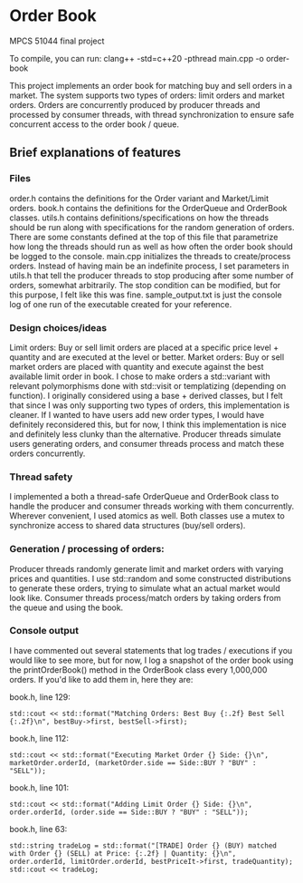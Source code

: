 # Order Book
MPCS 51044 final project

To compile, you can run:
clang++ -std=c++20 -pthread main.cpp -o order-book

This project implements an order book for matching buy and sell orders in a market. The system supports two types of orders: limit orders and market orders. Orders are concurrently produced by producer threads and processed by consumer threads, with thread synchronization to ensure safe concurrent access to the order book / queue.

## Brief explanations of features

### Files
order.h contains the definitions for the Order variant and Market/Limit orders.
book.h contains the definitions for the OrderQueue and OrderBook classes.
utils.h contains definitions/specifications on how the threads should be run along with specifications for the random generation of orders. There are some constants defined at the top of this file that parametrize how long the threads should run as well as how often the order book should be logged to the console.
main.cpp initializes the threads to create/process orders. Instead of having main be an indefinite process, I set parameters in utils.h that tell the producer threads to stop producing after some number of orders, somewhat arbitrarily. The stop condition can be modified, but for this purpose, I felt like this was fine.
sample_output.txt is just the console log of one run of the executable created for your reference.

### Design choices/ideas
Limit orders: Buy or sell limit orders are placed at a specific price level + quantity and are executed at the level or better.
Market orders: Buy or sell market orders are placed with quantity and execute against the best available limit order in book.
I chose to make orders a std::variant with relevant polymorphisms done with std::visit or templatizing (depending on function). I originally considered using a base + derived classes, but I felt that since I was only supporting two types of orders, this implementation is cleaner. If I wanted to have users add new order types, I would have definitely reconsidered this, but for now, I think this implementation is nice and definitely less clunky than the alternative.
Producer threads simulate users generating orders, and consumer threads process and match these orders concurrently.

### Thread safety
I implemented a both a thread-safe OrderQueue and OrderBook class to handle the producer and consumer threads working with them concurrently. Wherever convenient, I used atomics as well. Both classes use a mutex to synchronize access to shared data structures (buy/sell orders).

### Generation / processing of orders:
Producer threads randomly generate limit and market orders with varying prices and quantities. I use std::random and some constructed distributions to generate these orders, trying to simulate what an actual market would look like.
Consumer threads process/match orders by taking orders from the queue and using the book.

### Console output
I have commented out several statements that log trades / executions if you would like to see more, but for now, I log a snapshot of the order book using the printOrderBook() method in the OrderBook class every 1,000,000 orders. If you'd like to add them in, here they are:

book.h, line 129:

    std::cout << std::format("Matching Orders: Best Buy {:.2f} Best Sell {:.2f}\n", bestBuy->first, bestSell->first);

book.h, line 112:

    std::cout << std::format("Executing Market Order {} Side: {}\n", marketOrder.orderId, (marketOrder.side == Side::BUY ? "BUY" : "SELL"));

book.h, line 101:

    std::cout << std::format("Adding Limit Order {} Side: {}\n", order.orderId, (order.side == Side::BUY ? "BUY" : "SELL"));

book.h, line 63:

    std::string tradeLog = std::format("[TRADE] Order {} (BUY) matched with Order {} (SELL) at Price: {:.2f} | Quantity: {}\n", order.orderId, limitOrder.orderId, bestPriceIt->first, tradeQuantity); std::cout << tradeLog;
        
